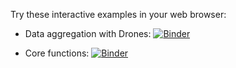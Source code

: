 Try these interactive examples in your web browser:

 - Data aggregation with Drones: [![Binder](https://mybinder.org/badge_logo.svg)](https://mybinder.org/v2/gh/rkingsbury/membrane-toolkit.git/master?filepath=examples%2Fdrone_example.ipynb)

 - Core functions: [![Binder](https://mybinder.org/badge_logo.svg)](https://mybinder.org/v2/gh/rkingsbury/membrane-toolkit.git/master?filepath=examples%2Fcore_functions_demo.ipynb)